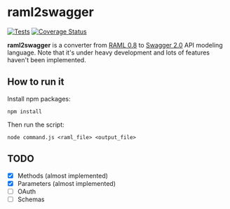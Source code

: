 # raml2swagger

[![Tests](https://travis-ci.org/JMPerez/raml2swagger.svg?branch=master)](https://travis-ci.org/JMPerez/raml2swagger)
[![Coverage Status](https://coveralls.io/repos/JMPerez/raml2swagger/badge.svg)](https://coveralls.io/r/JMPerez/raml2swagger)

**raml2swagger** is a converter from [RAML 0.8](http://raml.org/) to [Swagger 2.0](https://github.com/swagger-api/swagger-spec/blob/master/versions/2.0.md) API modeling language. Note that it's under heavy development and lots of features haven't been implemented.

## How to run it

Install npm packages:

`npm install`

Then run the script:

`node command.js <raml_file> <output_file>`

## TODO
- [x] Methods (almost implemented)
- [x] Parameters (almost implemented)
- [ ] OAuth
- [ ] Schemas
